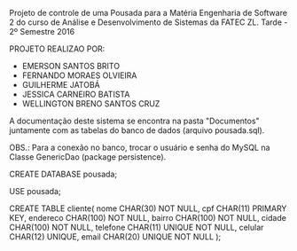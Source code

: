 Projeto de controle de uma Pousada para a Matéria Engenharia de Software 2 
do curso de Análise e Desenvolvimento de Sistemas da FATEC ZL. 
Tarde - 2º Semestre 2016

PROJETO REALIZAO POR:

- EMERSON SANTOS BRITO
- FERNANDO MORAES OLVIEIRA
- GUILHERME JATOBÁ
- JESSICA CARNEIRO BATISTA
- WELLINGTON BRENO SANTOS CRUZ

A documentação deste sistema se encontra na pasta "Documentos" juntamente 
com as tabelas do banco de dados (arquivo pousada.sql).

OBS.: Para a conexão no banco, trocar o usuário e senha do MySQL 
na Classe GenericDao (package persistence).


CREATE DATABASE pousada;

USE pousada;

CREATE TABLE cliente(
  nome CHAR(30) NOT NULL,
  cpf CHAR(11) PRIMARY KEY,
  endereco CHAR(100) NOT NULL,
  bairro CHAR(100) NOT NULL,
  cidade CHAR(100) NOT NULL,
  telefone CHAR(11) UNIQUE NOT NULL,
  celular CHAR(12) UNIQUE,
  email CHAR(20) UNIQUE NOT NULL
);